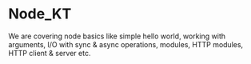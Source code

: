 # Node_KT

We are covering node basics like simple hello world, working with arguments, I/O with sync & async operations, modules, HTTP modules, HTTP client & server etc.
